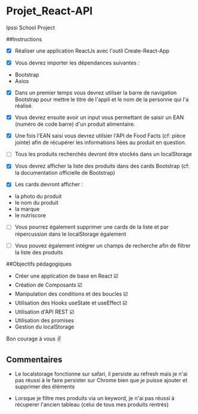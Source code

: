 # Projet_React-API
Ipssi School Project

##Instructions

- [x] Réaliser une application ReactJs avec l'outil Create-React-App

- [x] Vous devrez importer les dépendances suivantes :

* Bootstrap 
* Axios

- [x] Dans un premier temps vous devrez utiliser la barre de navigation Bootstrap pour mettre le titre de l'appli et le nom de la personne qui l'a réalisé.

- [x] Vous devrez ensuite avoir un input vous permettant de saisir un EAN (numéro de code barre) d'un produit alimentaire.

- [x] Une fois l'EAN saisi vous devrez utilsier l'API de Food Facts (cf: pièce jointe) afin de récupérer les informations liées au produit en question.

- [ ] Tous les produits recherchés devront être stockés dans un localStorage

- [x] Vous devrez afficher la liste des produits dans des cards Bootstrap (cf: la documentation officielle de Bootstrap)

- [x] Les cards devront afficher :

* la photo du produit
* le nom du produit
* la marque
* le nutriscore

- [ ] Vous pourrez également supprimer une cards de la liste et par répercussion dans le localStorage également

- [ ] Vous pouvez également intégrer un champs de recherche afin de filtrer la liste des produits

##Objectifs pédagogiques

* Créer une application de base en React ☑️
* Création de Composants ☑️
* Manipulation des conditions et des boucles ☑️
* Utilisation des Hooks useState et useEffect ☑️
* Utilisation d'API REST ☑️
* Utilisation des promises
* Gestion du localStorage

Bon courage à vous ✌



## Commentaires 

* Le localstorage fonctionne sur safari, il persiste au refresh mais je n'ai pas réussi à le faire persister sur Chrome bien que je puisse ajouter et supprimer des éléments

* Lorsque je filtre mes produits via un keyword, je n'ai pas réussi à récuperer l'ancien tableau (celui de tous mes produits rentrés)



